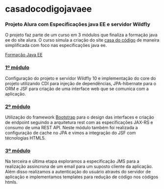 # casadocodigojavaee
### Projeto Alura com Especificações java EE e servidor Wildfly

O projeto faz parte de um curso em 3 módulos que finaliza a formação java ee do site alura.
O curso simula a criação do site [casa do código](https://www.casadocodigo.com.br/)  de maneira simplificada com foco nas especificações java ee.

[Formação Java EE](https://www.alura.com.br/formacao-java-ee)

### [1º módulo](https://www.alura.com.br/curso-online-java-ee-webapp)
Configuração do projeto e servidor Wildfly 10 e implementação do core do projeto utilizando CDI para injeção de dependências, JPA-hibernate para o ORM
 e JSF para criação de uma interface web que se comunica com a aplicação. 
 
### [2º módulo](https://www.alura.com.br/curso-online-java-ee-webapp-2)
Utilização do framework [Bootstrap](https://getbootstrap.com) para o design das interfaces e criação de endpoint seguindo a arquitetura rest com as específicações JAX-RS e consumo de uma REST API. Neste módulo também foi realizada a configuração de cache no JPA e vimos a integração do JSF com técnologias HTML5. 

### [3º módulo](https://www.alura.com.br/curso-online-java-ee-webapp-3)
Na terceira e última etapa exploramos a especificação JMS para a realização assincrona de um email para um suposto cliente da aplicação. Além disso realizamos a autenticação do usuário através do servidor de aplicação e implementamos templates para redução de código nos códigos htmls.
